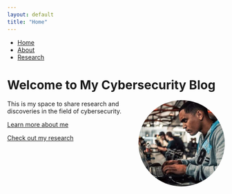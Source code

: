 ```yaml
---
layout: default
title: "Home"
---
```


<nav>
  <ul>
    <li><a href="/">Home</a></li>
    <li><a href="/about/">About</a></li>
    <li><a href="/research/">Research</a></li>
  </ul>
</nav>

# Welcome to My Cybersecurity Blog

<img src="/assets/images/profile.jpeg" alt="Profile Picture" style="float: right; border-radius: 50%; width: 200px; height: 200px; margin-left: 20px;">

This is my space to share research and discoveries in the field of cybersecurity.

[Learn more about me](about/)

[Check out my research](research/)